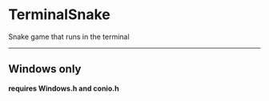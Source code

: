 # TerminalSnake
Snake game that runs in the terminal

---
## Windows only
**requires Windows.h and conio.h**
